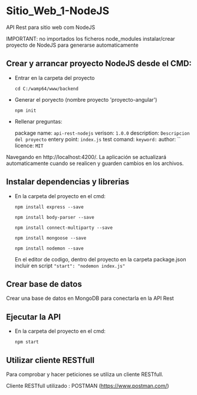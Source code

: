 # Sitio_Web_1-NodeJS
API Rest para sitio web com NodeJS

IMPORTANT: no importados los ficheros node_modules instalar/crear proyecto de NodeJS para generarse automaticamente

## Crear y arrancar proyecto NodeJS desde el CMD:
- Entrar en la carpeta del proyecto

	`cd C:/wamp64/www/backend`

- Generar el poryecto (nombre proyecto 'proyecto-angular')

	`npm init`

- Rellenar preguntas:

	package name: `api-rest-nodejs`
	verison: `1.0.0`
    description: `Descripcion del proyecto`
    entery point: `index.js`
    test comand: ``
    keyword: ``
    author: ``
    licence: `MIT`

Navegando en http://localhost:4200/. La aplicación se actualizará automaticamente cuando se realicen y guarden cambios en los archivos.

## Instalar dependencias y librerias
- En la carpeta del proyecto en el cmd:

  `npm install express --save`

  `npm install body-parser --save`

  `npm install connect-multiparty --save`

  `npm install mongoose --save`

  `npm install nodemon --save`

  En el editor de codigo, dentro del proyecto en la carpeta package.json incluir en script `"start": "nodemon index.js"`

## Crear base de datos
Crear una base de datos en MongoDB para conectarla en la API Rest

## Ejecutar la API
- En la carpeta del proyecto en el cmd:

    `npm start`

## Utilizar cliente RESTfull
Para comprobar y hacer peticiones se utiliza un cliente RESTfull. 

Cliente RESTfull utilizado : POSTMAN (https://www.postman.com/)
